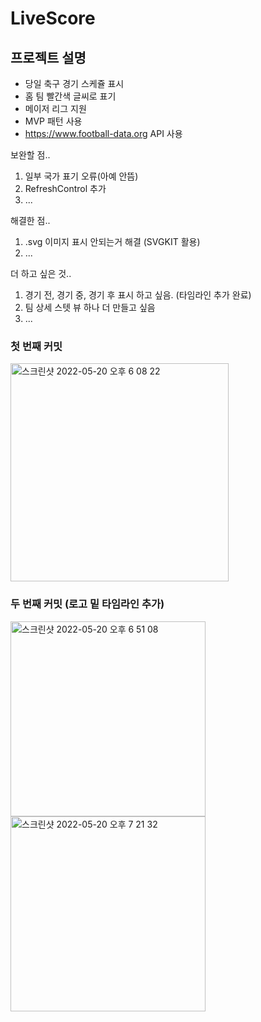 # LiveScore

## 프로젝트 설명
- 당일 축구 경기 스케쥴 표시
- 홈 팀 빨간색 글씨로 표기
- 메이저 리그 지원
- MVP 패턴 사용
- https://www.football-data.org API 사용

보완할 점..
1. 일부 국가 표기 오류(아예 안뜸)
2. RefreshControl 추가
3. ...

해결한 점..
1. .svg 이미지 표시 안되는거 해결 (SVGKIT 활용)
2. ...

더 하고 싶은 것..
1. 경기 전, 경기 중, 경기 후 표시 하고 싶음. (타임라인 추가 완료)
2. 팀 상세 스텟 뷰 하나 더 만들고 싶음
3. ...


### 첫 번째 커밋
<img width="349" alt="스크린샷 2022-05-20 오후 6 08 22" src="https://user-images.githubusercontent.com/96865411/169495592-03e7232f-0c8e-4ef5-93ae-1286aad6aab2.png">

### 두 번째 커밋 (로고 밑 타임라인 추가)
<img width="312" alt="스크린샷 2022-05-20 오후 6 51 08" src="https://user-images.githubusercontent.com/96865411/169503037-f64c91e0-bcab-47eb-9785-cfb8fbaa74e2.png"><img width="312" alt="스크린샷 2022-05-20 오후 7 21 32" src="https://user-images.githubusercontent.com/96865411/169508220-4e544d4e-1a97-4bd8-8f48-683a4c75e536.png">
